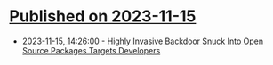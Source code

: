 # [Published on 2023-11-15](index.md)

* [2023-11-15, 14:26:00](https://soylentnews.org/article.pl?sid=23/11/14/0229222&from=rss) - [Highly Invasive Backdoor Snuck Into Open Source Packages Targets Developers](https://soylentnews.org/article.pl?sid=23/11/14/0229222&from=rss)
